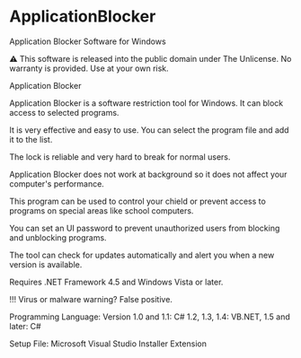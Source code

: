 # ApplicationBlocker
Application Blocker Software for Windows

⚠️ This software is released into the public domain under The Unlicense. No warranty is provided. Use at your own risk.

Application Blocker

Application Blocker is a software restriction tool for Windows. It can block access to selected programs.

It is very effective and easy to use. You can select the program file and add it to the list.

The lock is reliable and very hard to break for normal users.

Application Blocker does not work at background so it does not affect your computer's performance.

This program can be used to control your chield or prevent access to programs on special areas like school computers.

You can set an UI password to prevent unauthorized users from blocking and unblocking programs.

The tool can check for updates automatically and alert you when a new version is available.

Requires .NET Framework 4.5 and Windows Vista or later.

!!! Virus or malware warning? False positive.

Programming Language: Version 1.0 and 1.1: C# 1.2, 1.3, 1.4: VB.NET, 1.5 and later: C#

Setup File: Microsoft Visual Studio Installer Extension
